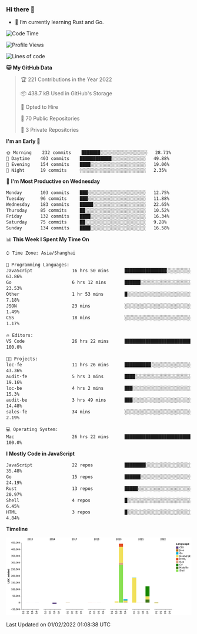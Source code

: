 ### Hi there 👋

- 🌱 I’m currently learning Rust and Go.

<!--START_SECTION:waka-->
![Code Time](http://img.shields.io/badge/Code%20Time-183%20hrs%2011%20mins-blue)

![Profile Views](http://img.shields.io/badge/Profile%20Views-1-blue)

![Lines of code](https://img.shields.io/badge/From%20Hello%20World%20I%27ve%20Written-781%20Thousand%20lines%20of%20code-blue)

**🐱 My GitHub Data** 

> 🏆 221 Contributions in the Year 2022
 > 
> 📦 438.7 kB Used in GitHub's Storage 
 > 
> 💼 Opted to Hire
 > 
> 📜 70 Public Repositories 
 > 
> 🔑 3 Private Repositories  
 > 
**I'm an Early 🐤** 

```text
🌞 Morning    232 commits    ███████░░░░░░░░░░░░░░░░░░   28.71% 
🌆 Daytime    403 commits    ████████████░░░░░░░░░░░░░   49.88% 
🌃 Evening    154 commits    ████░░░░░░░░░░░░░░░░░░░░░   19.06% 
🌙 Night      19 commits     ░░░░░░░░░░░░░░░░░░░░░░░░░   2.35%

```
📅 **I'm Most Productive on Wednesday** 

```text
Monday       103 commits    ███░░░░░░░░░░░░░░░░░░░░░░   12.75% 
Tuesday      96 commits     ███░░░░░░░░░░░░░░░░░░░░░░   11.88% 
Wednesday    183 commits    █████░░░░░░░░░░░░░░░░░░░░   22.65% 
Thursday     85 commits     ██░░░░░░░░░░░░░░░░░░░░░░░   10.52% 
Friday       132 commits    ████░░░░░░░░░░░░░░░░░░░░░   16.34% 
Saturday     75 commits     ██░░░░░░░░░░░░░░░░░░░░░░░   9.28% 
Sunday       134 commits    ████░░░░░░░░░░░░░░░░░░░░░   16.58%

```


📊 **This Week I Spent My Time On** 

```text
⌚︎ Time Zone: Asia/Shanghai

💬 Programming Languages: 
JavaScript               16 hrs 50 mins      ████████████████░░░░░░░░░   63.86% 
Go                       6 hrs 12 mins       ██████░░░░░░░░░░░░░░░░░░░   23.53% 
Other                    1 hr 53 mins        █░░░░░░░░░░░░░░░░░░░░░░░░   7.18% 
JSON                     23 mins             ░░░░░░░░░░░░░░░░░░░░░░░░░   1.49% 
CSS                      18 mins             ░░░░░░░░░░░░░░░░░░░░░░░░░   1.17%

🔥 Editors: 
VS Code                  26 hrs 22 mins      █████████████████████████   100.0%

🐱‍💻 Projects: 
loc-fe                   11 hrs 26 mins      ██████████░░░░░░░░░░░░░░░   43.36% 
audit-fe                 5 hrs 3 mins        ████░░░░░░░░░░░░░░░░░░░░░   19.16% 
loc-be                   4 hrs 2 mins        ███░░░░░░░░░░░░░░░░░░░░░░   15.3% 
audit-be                 3 hrs 49 mins       ███░░░░░░░░░░░░░░░░░░░░░░   14.48% 
sales-fe                 34 mins             ░░░░░░░░░░░░░░░░░░░░░░░░░   2.19%

💻 Operating System: 
Mac                      26 hrs 22 mins      █████████████████████████   100.0%

```

**I Mostly Code in JavaScript** 

```text
JavaScript               22 repos            ████████░░░░░░░░░░░░░░░░░   35.48% 
Go                       15 repos            ██████░░░░░░░░░░░░░░░░░░░   24.19% 
Rust                     13 repos            █████░░░░░░░░░░░░░░░░░░░░   20.97% 
Shell                    4 repos             █░░░░░░░░░░░░░░░░░░░░░░░░   6.45% 
HTML                     3 repos             █░░░░░░░░░░░░░░░░░░░░░░░░   4.84%

```


**Timeline**

![Chart not found](https://raw.githubusercontent.com/elton/elton/main/charts/bar_graph.png) 


 Last Updated on 01/02/2022 01:08:38 UTC
<!--END_SECTION:waka-->

<!--
**elton/elton** is a ✨ _special_ ✨ repository because its `README.md` (this file) appears on your GitHub profile.

Here are some ideas to get you started:

- 🔭 I’m currently working on ...
- 🌱 I’m currently learning ...
- 👯 I’m looking to collaborate on ...
- 🤔 I’m looking for help with ...
- 💬 Ask me about ...
- 📫 How to reach me: ...
- 😄 Pronouns: ...
- ⚡ Fun fact: ...
-->
